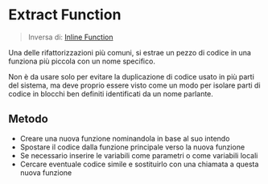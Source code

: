 # Extract Function

> Inversa di: [Inline Function](/inline_function/)

Una delle rifattorizzazioni più comuni, si estrae un pezzo di codice in una funziona più piccola con un nome specifico.

Non è da usare solo per evitare la duplicazione di codice usato in più parti del sistema, ma deve proprio essere visto
come un modo per isolare parti di codice in blocchi ben definiti identificati da un nome parlante.

## Metodo

* Creare una nuova funzione nominandola in base al suo intendo
* Spostare il codice dalla funzione principale verso la nuova funzione
* Se necessario inserire le variabili come parametri o come variabili locali
* Cercare eventuale codice simile e sostituirlo con una chiamata a questa nuova funzione
